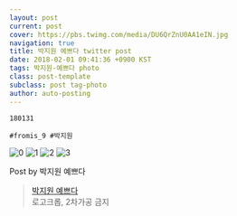 ```yaml
---
layout: post
current: post
cover: https://pbs.twimg.com/media/DU6QrZnU0AA1eIN.jpg
navigation: true
title: 박지원 예쁘다 twitter post
date: 2018-02-01 09:41:36 +0900 KST
tags: 박지원-예쁘다 photo
class: post-template
subclass: post tag-photo
author: auto-posting
---
```


```  
180131  
  
#fromis_9 #박지원  

```

![0](https://pbs.twimg.com/media/DU6QrZrVwAADl4Z.jpg)
![1](https://pbs.twimg.com/media/DU6QrZpVQAAPV3M.jpg)
![2](https://pbs.twimg.com/media/DU6QrZnVoAAPX61.jpg)
![3](https://pbs.twimg.com/media/DU6QrZnU0AA1eIN.jpg)


Post by 박지원 예쁘다

> [박지원 예쁘다](https://twitter.com/jiwon_is_pretty)  
  로고크롭, 2차가공 금지
